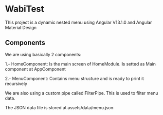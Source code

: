 # WabiTest

This project is a dynamic nested menu using Angular V13.1.0 and Angular Material Design

## Components

We are using basically 2 components:

1.- HomeComponent: Is the main screen of HomeModule. Is setted as Main component at AppComponent

2.- MenuComponent: Contains menu structure and is ready to print it recursively

We are also using a custom pipe called FilterPipe. This is used to filter menu data.

The JSON data file is stored at assets/data/menu.json
